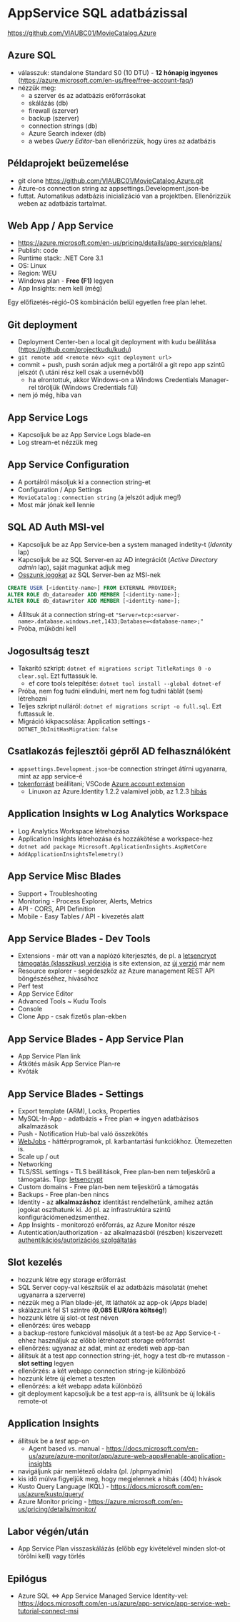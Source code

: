 # AppService SQL adatbázissal

https://github.com/VIAUBC01/MovieCatalog.Azure

## Azure SQL

  - válasszuk: standalone Standard S0 (10 DTU) - **12 hónapig ingyenes** (https://azure.microsoft.com/en-us/free/free-account-faq/)
  - nézzük meg:
    - a szerver és az adatbázis erőforrásokat
    - skálázás (db)
    - firewall (szerver)
    - backup (szerver)
    - connection strings (db)
    - Azure Search indexer (db)
    - a webes *Query Editor*-ban ellenőrizzük, hogy üres az adatbázis
    
## Példaprojekt beüzemelése

  - git clone https://github.com/VIAUBC01/MovieCatalog.Azure.git
  - Azure-os connection string az appsettings.Development.json-be
  - futtat. Automatikus adatbázis inicializáció van a projektben. Ellenőrizzük weben az adatbázis tartalmat.


## Web App / App Service

  - https://azure.microsoft.com/en-us/pricing/details/app-service/plans/
  - Publish: code
  - Runtime stack: .NET Core 3.1
  - OS: Linux
  - Region: WEU
  - Windows plan - **Free (F1)** legyen
  - App Insights: nem kell (még)

Egy előfizetés-régió-OS kombináción belül egyetlen free plan lehet.
  
 ## Git deployment
 
  - Deployment Center-ben a local git deployment with kudu beállítása (https://github.com/projectkudu/kudu)
  - `git remote add <remote név> <git deployment url>`
  - commit + push, push során adjuk meg a portálról a git repo app szintű jelszót (\ utáni rész kell csak a usernévből)
    - ha elrontottuk, akkor Windows-on a Windows Credentials Manager-rel töröljük (Windows Credentials fül)
 - nem jó még, hiba van
 
 ## App Service Logs
 
 - Kapcsoljuk be az App Service Logs blade-en
 - Log stream-et nézzük meg
 
 ## App Service Configuration
 
 - A portálról másoljuk ki a connection string-et
 - Configuration / App Settings
  - `MovieCatalog` : `connection string` (a jelszót adjuk meg!)
 - Most már jónak kell lennie
 
 ## SQL AD Auth MSI-vel
 
 - Kapcsoljuk be az App Service-ben a system managed indetity-t (*Identity* lap)
 - Kapcsoljuk be az SQL Server-en az AD integrációt (*Active Directory admin* lap), saját magunkat adjuk meg
 - [Osszunk jogokat](https://docs.microsoft.com/en-us/azure/app-service/app-service-web-tutorial-connect-msi#grant-permissions-to-managed-identity) az SQL Server-ben az MSI-nek
 
```sql
CREATE USER [<identity-name>] FROM EXTERNAL PROVIDER;
ALTER ROLE db_datareader ADD MEMBER [<identity-name>];
ALTER ROLE db_datawriter ADD MEMBER [<identity-name>];
```
  - Állítsuk át a connection string-et `"Server=tcp:<server-name>.database.windows.net,1433;Database=<database-name>;"`
  - Próba, működni kell
  
 ## Jogosultság teszt
  
 - Takarító szkript: `dotnet ef migrations script TitleRatings 0 -o clear.sql`. Ezt futtassuk le.
    - ef core tools telepítése: `dotnet tool install --global dotnet-ef`
 - Próba, nem fog tudni elindulni, mert nem fog tudni táblát (sem) létrehozni
 - Teljes szkript nulláról: `dotnet ef migrations script -o full.sql`. Ezt futtassuk le.
 - Migráció kikpacsolása: Application settings - `DOTNET_DbInitHasMigration`: `false`
 
 ## Csatlakozás fejlesztői gépről AD felhasználóként
 
 - `appsettings.Development.json`-be connection stringet átírni ugyanarra, mint az app service-é
 - [tokenforrást](https://docs.microsoft.com/en-us/dotnet/api/azure.identity.defaultazurecredential?view=azure-dotnet) beállítani; VSCode [Azure account extension](https://marketplace.visualstudio.com/items?itemName=ms-vscode.azure-account)
   - Linuxon az Azure.Identity 1.2.2 valamivel jobb, az 1.2.3 [hibás](https://github.com/Azure/azure-sdk-for-net/issues/12939#issuecomment-702746462)
   
 ## Application Insights w Log Analytics Workspace
 
 - Log Analytics Workspace létrehozása
 - Application Insights létrehozása és hozzákötése a workspace-hez
 - `dotnet add package Microsoft.ApplicationInsights.AspNetCore`
 -  `AddApplicationInsightsTelemetry()`
 

 ## App Service Misc Blades
  - Support + Troubleshooting
  - Monitoring - Process Explorer, Alerts, Metrics
  - API - CORS, API Definition
  - Mobile - Easy Tables / API - kivezetés alatt
  
 ## App Service Blades - Dev Tools
  - Extensions - már ott van a naplózó kiterjesztés, de pl. a [letsencrypt támogatás (klasszikus) verziója](https://github.com/sjkp/letsencrypt-siteextension) is site extension, az [új verzió](https://github.com/sjkp/letsencrypt-azure) már nem
  - Resource explorer - segédeszköz az Azure management REST API böngészéséhez, hívásához
  - Perf test
  - App Service Editor
  - Advanced Tools ~ Kudu Tools
  - Console
  - Clone App - csak fizetős plan-ekben
 
 ## App Service Blades - App Service Plan
  - App Service Plan link
  - Átkötés másik App Service Plan-re
  - Kvóták
  
  ## App Service Blades - Settings
  - Export template (ARM), Locks, Properties
  - MySQL-In-App - adatbázis + Free plan => ingyen adatbázisos alkalmazások
  - Push - Notification Hub-bal való összekötés
  - [WebJobs](https://docs.microsoft.com/en-us/azure/app-service/webjobs-create) - háttérprogramok, pl. karbantartási funkciókhoz. Ütemezetten is.
  - Scale up / out
  - Networking
  - TLS/SSL settings - TLS beállítások, Free plan-ben nem teljeskörű a támogatás. Tipp: [letsencrypt](https://github.com/sjkp/letsencrypt-siteextension)
  - Custom domains - Free plan-ben nem teljeskörű a támogatás
  - Backups - Free plan-ben nincs
  - Identity - az **alkalmazáshoz** identitást rendelhetünk, amihez aztán jogokat oszthatunk ki. Jó pl. az infrastruktúra szintű konfigurációmenedzsmenthez.
  - App Insights - monitorozó erőforrás, az Azure Monitor része
  - Autentication/authorization - az alkalmazásból (részben) kiszervezett [authentikációs/autorizációs szolgáltatás](https://docs.microsoft.com/en-us/azure/app-service/overview-authentication-authorization#how-it-works)

## Slot kezelés
  - hozzunk létre egy storage erőforrást
  - SQL Server copy-val készítsük el az adatbázis másolatát (mehet ugyanarra a szerverre)
  - nézzük meg a Plan blade-jét, itt láthatók az app-ok (*Apps* blade)
  - skálázzunk fel S1 szintre (**0,085 EUR/óra költség!**)
  - hozzunk létre új slot-ot *test* néven
  - ellenőrzés: üres webapp
  - a backup-restore funkcióval másoljuk át a test-be az App Service-t - ehhez használjuk az előbb létrehozott storage erőforrást
  - ellenőrzés: ugyanaz az adat, mint az eredeti web app-ban
  - állítsuk át a test app connection string-jét, hogy a test db-re mutasson - **slot setting** legyen
  - ellenőrzés: a két webapp connection string-je különböző
  - hozzunk létre új elemet a teszten
  - ellenőrzés: a két webapp adata különböző
  - git deployment kapcsoljuk be a test app-ra is, állítsunk be új lokális remote-ot
  
## Application Insights
  - állítsuk be a *test* app-on
    - Agent based vs. manual - https://docs.microsoft.com/en-us/azure/azure-monitor/app/azure-web-apps#enable-application-insights
  - navigáljunk pár nemlétező oldalra (pl. /phpmyadmin)
  - kis idő múlva figyeljük meg, hogy megjelennek a hibás (404) hívások
  - Kusto Query Language (KQL) - https://docs.microsoft.com/en-us/azure/kusto/query/
  - Azure Monitor pricing - https://azure.microsoft.com/en-us/pricing/details/monitor/
  
## Labor végén/után
- App Service Plan visszaskálázás (előbb egy kivételével minden slot-ot törölni kell) vagy törlés

## Epilógus
  - Azure SQL <=> App Service Managed Service Identity-vel: https://docs.microsoft.com/en-us/azure/app-service/app-service-web-tutorial-connect-msi
  
